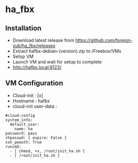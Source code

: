 # ha_fbx

## Installation

* Download latest release from https://github.com/foreign-sub/ha_fbx/releases
* Extract hafbx-debian-(version).zip to /Freebox/VMs
* Setup VM
* Launch VM and wait for setup to complete
* http://hafbx.local:8123/

## VM Configuration

- Cloud-init : [x]
- Hostname : hafbx
- cloud-init user-data :
```
#cloud-config
system_info:
  default_user:
    name: ha
password: pass
chpasswd: { expire: False }
ssh_pwauth: True
runcmd:
  - [ chmod, +x, /root/init_ha.sh ]
  - [ /root/init_ha.sh ]
```
